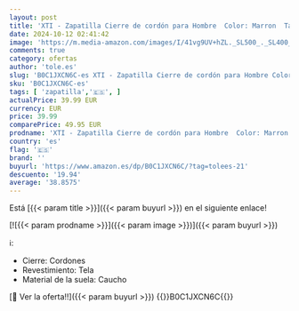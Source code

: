 ```yaml
---
layout: post
title: 'XTI - Zapatilla Cierre de cordón para Hombre  Color: Marron  Talla: 42'
date: 2024-10-12 02:41:42
image: 'https://m.media-amazon.com/images/I/41vg9UV+hZL._SL500_._SL400_.jpg'
comments: true
category: ofertas
author: 'tole.es'
slug: 'B0C1JXCN6C-es XTI - Zapatilla Cierre de cordón para Hombre Color: Marron...'
sku: 'B0C1JXCN6C-es'
tags: [ 'zapatilla','🇪🇸', ]
actualPrice: 39.99 EUR
currency: EUR
price: 39.99
comparePrice: 49.95 EUR
prodname: 'XTI - Zapatilla Cierre de cordón para Hombre  Color: Marron  Talla: 42'
country: 'es'
flag: '🇪🇸'
brand: ''
buyurl: 'https://www.amazon.es/dp/B0C1JXCN6C/?tag=tolees-21'
descuento: '19.94'
average: '38.8575'
---
```


Está [{{< param title >}}]({{< param buyurl >}}) en el siguiente enlace!

[![{{< param prodname >}}]({{< param image >}})]({{< param buyurl >}})

ℹ️:

- Cierre: Cordones
- Revestimiento: Tela
- Material de la suela: Caucho

[🛒 Ver la oferta!!]({{< param buyurl >}})
{{<world>}}B0C1JXCN6C{{</world>}}

